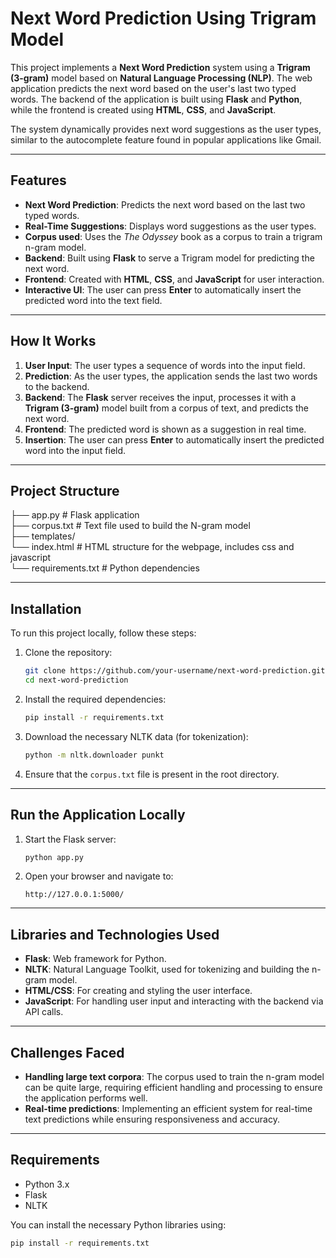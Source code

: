 # Next Word Prediction Using Trigram Model

This project implements a **Next Word Prediction** system using a **Trigram (3-gram)** model based on **Natural Language Processing (NLP)**. The web application predicts the next word based on the user's last two typed words. The backend of the application is built using **Flask** and **Python**, while the frontend is created using **HTML**, **CSS**, and **JavaScript**.

The system dynamically provides next word suggestions as the user types, similar to the autocomplete feature found in popular applications like Gmail.

---

## **Features**

- **Next Word Prediction**: Predicts the next word based on the last two typed words.
- **Real-Time Suggestions**: Displays word suggestions as the user types.
- **Corpus used**: Uses the *The Odyssey* book as a corpus to train a trigram n-gram model.
- **Backend**: Built using **Flask** to serve a Trigram model for predicting the next word.
- **Frontend**: Created with **HTML**, **CSS**, and **JavaScript** for user interaction.
- **Interactive UI**: The user can press **Enter** to automatically insert the predicted word into the text field.

---

## **How It Works**

1. **User Input**: The user types a sequence of words into the input field.
2. **Prediction**: As the user types, the application sends the last two words to the backend.
3. **Backend**: The **Flask** server receives the input, processes it with a **Trigram (3-gram)** model built from a corpus of text, and predicts the next word.
4. **Frontend**: The predicted word is shown as a suggestion in real time.
5. **Insertion**: The user can press **Enter** to automatically insert the predicted word into the input field.

---

## **Project Structure**

├── app.py # Flask application<br>
├── corpus.txt # Text file used to build the N-gram model<br>
├── templates/<br>
  └── index.html # HTML structure for the webpage, includes css and javascript<br>
└── requirements.txt # Python dependencies<br>


---

## **Installation**

To run this project locally, follow these steps:

1. Clone the repository:
    ```bash
    git clone https://github.com/your-username/next-word-prediction.git
    cd next-word-prediction
    ```

2. Install the required dependencies:
    ```bash
    pip install -r requirements.txt
    ```

4. Download the necessary NLTK data (for tokenization):
    ```bash
    python -m nltk.downloader punkt
    ```

5. Ensure that the `corpus.txt` file is present in the root directory.

---

## **Run the Application Locally**

1. Start the Flask server:
    ```bash
    python app.py
    ```

2. Open your browser and navigate to:
    ```
    http://127.0.0.1:5000/
    ```
    
---

## **Libraries and Technologies Used**

- **Flask**: Web framework for Python.
- **NLTK**: Natural Language Toolkit, used for tokenizing and building the n-gram model.
- **HTML/CSS**: For creating and styling the user interface.
- **JavaScript**: For handling user input and interacting with the backend via API calls.

---

## **Challenges Faced**

- **Handling large text corpora**: The corpus used to train the n-gram model can be quite large, requiring efficient handling and processing to ensure the application performs well.
- **Real-time predictions**: Implementing an efficient system for real-time text predictions while ensuring responsiveness and accuracy.

---

## **Requirements**

- Python 3.x
- Flask
- NLTK

You can install the necessary Python libraries using:

```bash
pip install -r requirements.txt
